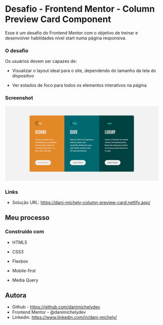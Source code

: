 # Desafio - Frontend Mentor - Column Preview Card Component

Esse é um desafio do Frontend Mentor com o objetivo de treinar e desenvolver habilidades nível start numa página responsiva.



### O desafio

Os usuários devem ser capazes de:

- Visualizar o layout ideal para o site, dependendo do tamanho da tela do dispositivo

- Ver estados de foco para todos os elementos interativos na página

  

### Screenshot

![](./screenshot.png)



### Links

- Solução URL: https://dani-michely-column-preview-card.netlify.app/

## Meu processo

### Construído com

- HTML5

- CSS3

- Flexbox

- Mobile-first

- Media Query

  


## Autora
- Github - https://github.com/danimichelydev
- Frontend Mentor - @danimichelydev
- Linkedin: https://www.linkedin.com/in/dani-michely/


